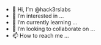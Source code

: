 - 👋 Hi, I’m @hack3rslabs
- 👀 I’m interested in ...
- 🌱 I’m currently learning ...
- 💞️ I’m looking to collaborate on ...
- 📫 How to reach me ...

<!---
hack3rslabs/hack3rslabs is a ✨ special ✨ repository because its `README.md` (this file) appears on your GitHub profile.
You can click the Preview link to take a look at your changes.
--->
